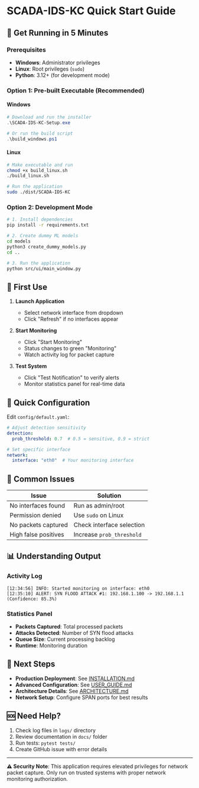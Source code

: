 # SCADA-IDS-KC Quick Start Guide

## 🚀 Get Running in 5 Minutes

### Prerequisites
- **Windows**: Administrator privileges
- **Linux**: Root privileges (`sudo`)
- **Python**: 3.12+ (for development mode)

### Option 1: Pre-built Executable (Recommended)

#### Windows
```powershell
# Download and run the installer
.\SCADA-IDS-KC-Setup.exe

# Or run the build script
.\build_windows.ps1
```

#### Linux
```bash
# Make executable and run
chmod +x build_linux.sh
./build_linux.sh

# Run the application
sudo ./dist/SCADA-IDS-KC
```

### Option 2: Development Mode

```bash
# 1. Install dependencies
pip install -r requirements.txt

# 2. Create dummy ML models
cd models
python3 create_dummy_models.py
cd ..

# 3. Run the application
python src/ui/main_window.py
```

## 🎯 First Use

1. **Launch Application**
   - Select network interface from dropdown
   - Click "Refresh" if no interfaces appear

2. **Start Monitoring**
   - Click "Start Monitoring"
   - Status changes to green "Monitoring"
   - Watch activity log for packet capture

3. **Test System**
   - Click "Test Notification" to verify alerts
   - Monitor statistics panel for real-time data

## 🔧 Quick Configuration

Edit `config/default.yaml`:

```yaml
# Adjust detection sensitivity
detection:
  prob_threshold: 0.7  # 0.5 = sensitive, 0.9 = strict

# Set specific interface
network:
  interface: "eth0"  # Your monitoring interface
```

## 🚨 Common Issues

| Issue | Solution |
|-------|----------|
| No interfaces found | Run as admin/root |
| Permission denied | Use `sudo` on Linux |
| No packets captured | Check interface selection |
| High false positives | Increase `prob_threshold` |

## 📊 Understanding Output

### Activity Log
```
[12:34:56] INFO: Started monitoring on interface: eth0
[12:35:10] ALERT: SYN FLOOD ATTACK #1: 192.168.1.100 -> 192.168.1.1 (Confidence: 85.3%)
```

### Statistics Panel
- **Packets Captured**: Total processed packets
- **Attacks Detected**: Number of SYN flood attacks
- **Queue Size**: Current processing backlog
- **Runtime**: Monitoring duration

## 🔗 Next Steps

- **Production Deployment**: See [INSTALLATION.md](docs/INSTALLATION.md)
- **Advanced Configuration**: See [USER_GUIDE.md](docs/USER_GUIDE.md)
- **Architecture Details**: See [ARCHITECTURE.md](docs/ARCHITECTURE.md)
- **Network Setup**: Configure SPAN ports for best results

## 🆘 Need Help?

1. Check log files in `logs/` directory
2. Review documentation in `docs/` folder
3. Run tests: `pytest tests/`
4. Create GitHub issue with error details

---

**⚠️ Security Note**: This application requires elevated privileges for network packet capture. Only run on trusted systems with proper network monitoring authorization.
